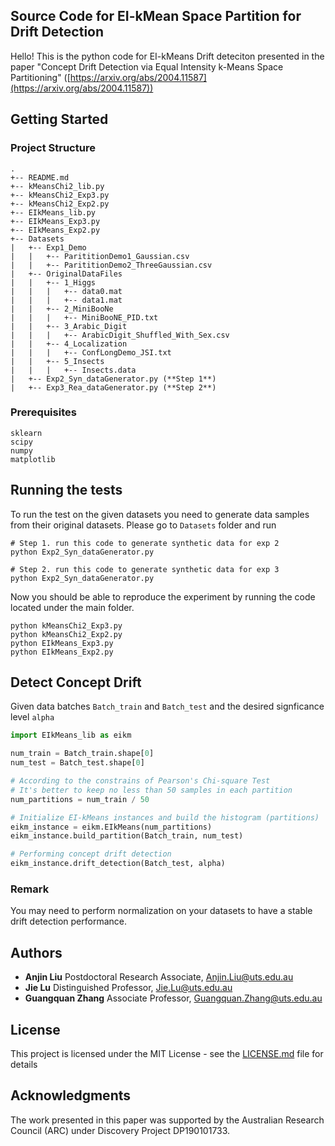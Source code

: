 
## Source Code for EI-kMean Space Partition for Drift Detection
Hello! This is the python code for EI-kMeans Drift deteciton presented in the paper "Concept Drift Detection via Equal Intensity k-Means Space Partitioning" ([https://arxiv.org/abs/2004.11587](https://arxiv.org/abs/2004.11587))

## Getting Started

### Project Structure
```
.
+-- README.md
+-- kMeansChi2_lib.py
+-- kMeansChi2_Exp3.py
+-- kMeansChi2_Exp2.py
+-- EIkMeans_lib.py
+-- EIkMeans_Exp3.py
+-- EIkMeans_Exp2.py
+-- Datasets
|   +-- Exp1_Demo
|   |   +-- ParititionDemo1_Gaussian.csv
|   |   +-- ParititionDemo2_ThreeGaussian.csv
|   +-- OriginalDataFiles
|   |   +-- 1_Higgs
|   |   |   +-- data0.mat
|   |   |   +-- data1.mat
|   |   +-- 2_MiniBooNe
|   |   |   +-- MiniBooNE_PID.txt
|   |   +-- 3_Arabic_Digit
|   |   |   +-- ArabicDigit_Shuffled_With_Sex.csv
|   |   +-- 4_Localization
|   |   |   +-- ConfLongDemo_JSI.txt
|   |   +-- 5_Insects
|   |   |   +-- Insects.data
|   +-- Exp2_Syn_dataGenerator.py (**Step 1**)
|   +-- Exp3_Rea_dataGenerator.py (**Step 2**)
```

### Prerequisites
```
sklearn
scipy
numpy
matplotlib
```

## Running the tests

To run the test on the given datasets you need to generate data samples from their original datasets.
Please go to ```Datasets``` folder and run

```
# Step 1. run this code to generate synthetic data for exp 2
python Exp2_Syn_dataGenerator.py

# Step 2. run this code to generate synthetic data for exp 3
python Exp2_Syn_dataGenerator.py
```
Now you should be able to reproduce the experiment by running the code located under the main folder.
```
python kMeansChi2_Exp3.py
python kMeansChi2_Exp2.py
python EIkMeans_Exp3.py
python EIkMeans_Exp2.py
```

## Detect Concept Drift

Given data batches ```Batch_train``` and ```Batch_test``` and the desired signficance level ```alpha```
```python
import EIkMeans_lib as eikm

num_train = Batch_train.shape[0]
num_test = Batch_test.shape[0]

# According to the constrains of Pearson's Chi-square Test
# It's better to keep no less than 50 samples in each partition
num_partitions = num_train / 50

# Initialize EI-kMeans instances and build the histogram (partitions)
eikm_instance = eikm.EIkMeans(num_partitions)
eikm_instance.build_partition(Batch_train, num_test)

# Performing concept drift detection
eikm_instance.drift_detection(Batch_test, alpha)
```
### Remark

You may need to perform normalization on your datasets to have a stable drift detection performance.

## Authors

* **Anjin Liu** Postdoctoral Research Associate, Anjin.Liu@uts.edu.au
* **Jie Lu** Distinguished Professor, Jie.Lu@uts.edu.au
* **Guangquan Zhang** Associate Professor, Guangquan.Zhang@uts.edu.au

## License

This project is licensed under the MIT License - see the [LICENSE.md](LICENSE.md) file for details

## Acknowledgments

The work presented in this paper was supported by the Australian Research Council (ARC) under Discovery Project DP190101733.
